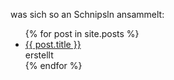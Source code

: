 
was sich so an Schnipsln ansammelt:

<ul>
  {% for post in site.posts %}
    <li>
      <a href="{{ post.url }}">{{ post.title }}</a><br />erstellt
    </li>
  {% endfor %}
</ul>
